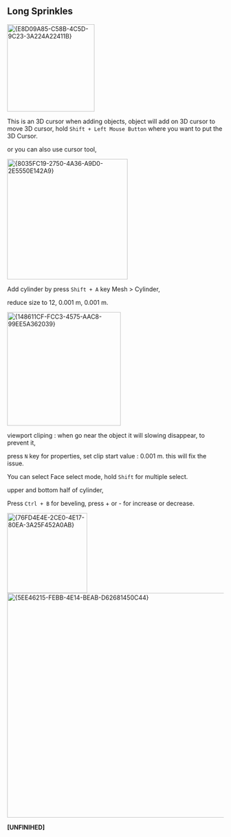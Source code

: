 ## Long Sprinkles

<img width="203" alt="{E8D09A85-C58B-4C5D-9C23-3A224A22411B}" src="https://github.com/user-attachments/assets/f516643a-cefa-43fd-bb53-79b9e9f237c9">

This is an 3D cursor when adding objects, object will add on 3D cursor to move 3D cursor,
hold `Shift + Left Mouse Button` where you want to put the 3D Cursor.

or you can also use cursor tool, 

<img width="280" alt="{8035FC19-2750-4A36-A9D0-2E5550E142A9}" src="https://github.com/user-attachments/assets/63460051-3748-41d6-b38f-f686bd63d043">

Add cylinder by press `Shift + A` key Mesh > Cylinder,

reduce size to 12, 0.001 m, 0.001 m.

<img width="264" alt="{148611CF-FCC3-4575-AAC8-99EE5A362039}" src="https://github.com/user-attachments/assets/1053166e-7222-4a2a-a6eb-4246c56b9dfa">

viewport cliping : when go near the object it will slowing disappear, to prevent it,

press `N` key for properties, set clip start value : 0.001 m. this will fix the issue.

You can select Face select mode, hold `Shift` for multiple select.

upper and bottom half of cylinder,

Press `Ctrl + B` for beveling, press + or - for increase or decrease.

<img width="186" alt="{76FD4E4E-2CE0-4E17-80EA-3A25F452A0AB}" src="https://github.com/user-attachments/assets/d382af96-31e1-4f33-b035-42cdc9a91abe">

<img width="522" alt="{5EE46215-FEBB-4E14-BEAB-D62681450C44}" src="https://github.com/user-attachments/assets/78a7e85b-8886-471e-8a06-28c785b4ae02">

**[UNFINIHED]**
